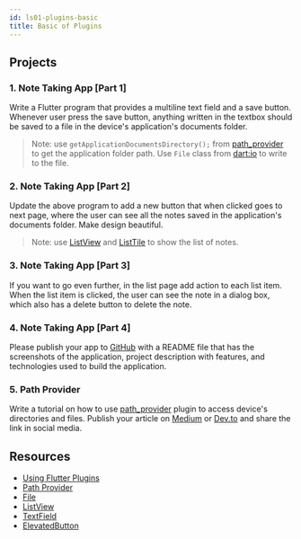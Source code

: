 ```yaml
---
id: ls01-plugins-basic
title: Basic of Plugins
---
```


## Projects

### 1. Note Taking App [Part 1]

Write a Flutter program that provides a multiline text field and a save button. Whenever user press the save button, anything written in the textbox should be saved to a file in the device's application's documents folder.

> Note: use `getApplicationDocumentsDirectory();` from [path_provider](https://pub.dev/packages/path_provider) to get the application folder path. Use `File` class from [dart:io](https://api.flutter.dev/flutter/dart-io/dart-io-library.html) to write to the file.

### 2. Note Taking App [Part 2]

Update the above program to add a new button that when clicked goes to next page, where the user can see all the notes saved in the application's documents folder. Make design beautiful.

> Note: use [ListView](https://api.flutter.dev/flutter/widgets/ListView-class.html) and [ListTile](https://api.flutter.dev/flutter/material/ListTile-class.html) to show the list of notes.

### 3. Note Taking App [Part 3]

If you want to go even further, in the list page add action to each list item. When the list item is clicked, the user can see the note in a dialog box, which also has a delete button to delete the note.


### 4. Note Taking App [Part 4]

Please publish your app to [GitHub](https://github.com) with a README file that has the screenshots of the application, project description with features, and technologies used to build the application.

### 5. Path Provider

Write a tutorial on how to use [path_provider](https://pub.dev/packages/path_provider) plugin to access device's directories and files. Publish your article on [Medium](https://medium.com) or [Dev.to](https://dev.to) and share the link in social media.

## Resources

- [Using Flutter Plugins](https://flutter.dev/docs/development/packages-and-plugins/using-packages)
- [Path Provider](https://pub.dev/packages/path_provider)
- [File](https://api.flutter.dev/flutter/dart-io/File-class.html)
- [ListView](https://api.flutter.dev/flutter/widgets/ListView-class.html)
- [TextField](https://api.flutter.dev/flutter/material/TextField-class.html)
- [ElevatedButton](https://api.flutter.dev/flutter/material/ElevatedButton-class.html)